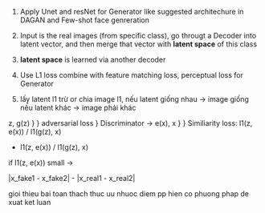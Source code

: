 1. Apply Unet and resNet for Generator like suggested architechure in DAGAN and Few-shot face genreration
2. Input is the real images (from specific class), go througt a Decoder into latent vector, and then merge that vector with **latent space** of this class
3. **latent space** is learned via another decoder
4. Use L1 loss combine with feature matching loss, perceptual loss for Generator


5. lấy latent l1 trừ or chia image l1, nếu latent giống nhau -> image giống
                                       nếu latent khác -> image phải khác




z, g(z) }                    } adversarial loss
        }   Discriminator -> 
e(x), x }                    } Similiarity loss: l1(z, e(x)) / l1(g(z), x)


* l1(z, e(x)) / l1(g(z), x)

if l1(z, e(x)) small -> 


|x_fake1 - x_fake2| - |x_real1 - x_real2|

gioi thieu bai toan
thach thuc
uu nhuoc diem pp hien co
phuong phap de xuat
ket luan
